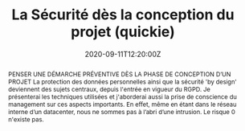 ---
title: La Sécurité dès la conception du projet (quickie)

event: JUG SummerCamp 2020
event_url: https://www.jugsummercamp.org/edition/11/presentations/JxaAbqezLIFaLJvOn6FN

location: Espace Encan
address:
  street: Quai Louis Prunier
  city: La Rochelle
  region: CM
  postcode: '17000'
  country: France

summary: Penser une démarche préventive dès la phase de conception d'un projet
abstract: "PENSER UNE DÉMARCHE PRÉVENTIVE DÈS LA PHASE DE CONCEPTION D’UN PROJET

La protection des données personnelles ainsi que la sécurité 'by design' deviennent des sujets centraux, depuis l'entrée en vigueur du RGPD.

Je présenterai les techniques utilisées et j'aborderai aussi la prise de conscience du management sur ces aspects importants.

En effet, même en étant dans le réseau interne d’un datacenter, nous ne sommes pas à l’abri d’une intrusion. Le risque 0 n'existe pas."

date: "2020-09-11T12:20:00Z"
date_end: "2020-09-11T12:35:00Z"
all_day: false

publishDate: "2020-09-11T00:00:00Z"

authors: [David Aparicio]
tags: [Cybersécurité]

featured: false

image:
  caption: 'Crédits: [**Slides**](../../talks/JSC2020_La_securite_des_la_conception.pdf)'
  focal_point: Right

links:
url_code: ""
url_pdf: ""
url_slides: "talks/JSC2020_La_securite_des_la_conception.pdf"
url_video: "https://youtu.be/eQ58Y5gLyN4"

slides: ""
projects: []
---